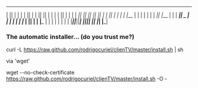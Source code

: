  _______  ___      ___   _______  __    _  _______  __   __ 
|       ||   |    |   | |       ||  |  | ||       ||  | |  |
|       ||   |    |   | |    ___||   |_| ||_     _||  |_|  |
|       ||   |    |   | |   |___ |       |  |   |  |       |
|      _||   |___ |   | |    ___||  _    |  |   |  |       |
|     |_ |       ||   | |   |___ | | |   |  |   |   |     | 
|_______||_______||___| |_______||_|  |__|  |___|    |___|  


<h3>The automatic installer… (do you trust me?)</h3>


curl -L https://raw.github.com/rodrigocuriel/clienTV/master/install.sh | sh

via 'wget'

wget --no-check-certificate https://raw.github.com/rodrigocuriel/clienTV/master/install.sh -O -